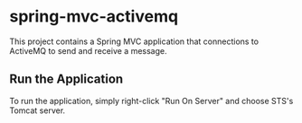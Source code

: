 spring-mvc-activemq
===================
This project contains a Spring MVC application that connections to ActiveMQ to send and receive a message.

Run the Application
-------------------
To run the application, simply right-click "Run On Server" and choose STS's Tomcat server.
